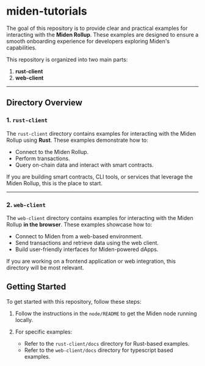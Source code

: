# miden-tutorials

The goal of this repository is to provide clear and practical examples for interacting with the **Miden Rollup**. These examples are designed to ensure a smooth onboarding experience for developers exploring Miden's capabilities.

This repository is organized into two main parts:

1. **rust-client**  
2. **web-client**

---

## Directory Overview

### 1. `rust-client`  

The `rust-client` directory contains examples for interacting with the Miden Rollup using **Rust**. These examples demonstrate how to:

- Connect to the Miden Rollup.  
- Perform transactions.  
- Query on-chain data and interact with smart contracts.

If you are building smart contracts, CLI tools, or services that leverage the Miden Rollup, this is the place to start.

---

### 2. `web-client`  

The `web-client` directory contains examples for interacting with the Miden Rollup **in the browser**. These examples showcase how to:

- Connect to Miden from a web-based environment.  
- Send transactions and retrieve data using the web client.  
- Build user-friendly interfaces for Miden-powered dApps.

If you are working on a frontend application or web integration, this directory will be most relevant.


## Getting Started

To get started with this repository, follow these steps:

1. Follow the instructions in the `node/README` to get the Miden node running locally.

2. For specific examples:  
   - Refer to the `rust-client/docs` directory for Rust-based examples.  
   - Refer to the `web-client/docs` directory for typescript based examples.


